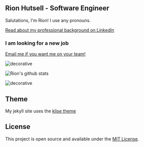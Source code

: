 ## Rion Hutsell - Software Engineer

Salutations, I'm Rion! I use any pronouns.

<!-- I thrive at the intersection of science, art, and humanities! -->

[Read about my professional background on LinkedIn](https://www.linkedin.com/in/rion-hutsell/)  

### I am looking for a new job

<!-- As a person with a love for finding and sharing knowledge, I am seeking roles in the fields of Education and Communication. As an engineer with a prior discipline in culinary arts, I fit in perfectly with cross-functional teams whose core value is [PRAXIS](https://www.wordnik.com/words/praxis)! -->

[Email me if you want me on your team!](mailto:sciencefixion@pm.me)

<!-- [I am also on GitLab.](https://gitlab.com/gothic_programmer) -->

![decorative](https://user-images.githubusercontent.com/31839316/96356889-ec9e8680-10b1-11eb-99b5-7a196827eecb.png)

![Rion's github stats](https://github-readme-stats.vercel.app/api?username=sciencefixion&show_icons=true&theme=synthwave)

![decorative](https://user-images.githubusercontent.com/31839316/96356871-bc56e800-10b1-11eb-92b2-f8d19160831b.png)

## Theme

My jekyll site uses the [klise theme](https://github.com/piharpi/jekyll-klise)

## License

This project is open source and available under the [MIT License](LICENSE).
